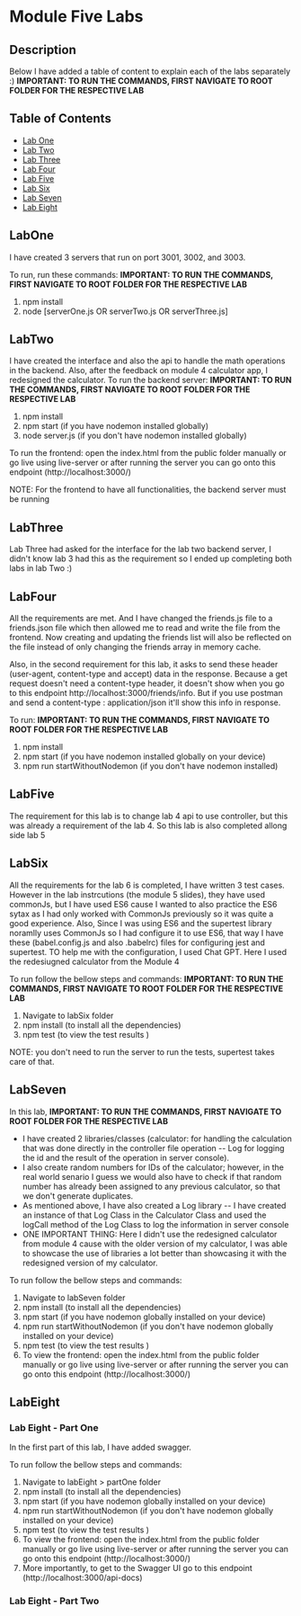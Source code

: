 # Module Five Labs

## Description

Below I have added a table of content to explain each of the labs separately :)
**IMPORTANT: TO RUN THE COMMANDS, FIRST NAVIGATE TO ROOT FOLDER FOR THE RESPECTIVE LAB**

## Table of Contents

- [Lab One](#LabOne)
- [Lab Two](#LabTwo)
- [Lab Three](#LabThree)
- [Lab Four](#LabFour)
- [Lab Five](#LabFive)
- [Lab Six](#LabSix)
- [Lab Seven](#LabSeven)
- [Lab Eight](#LabEight)

## LabOne

I have created 3 servers that run on port 3001, 3002, and 3003.

To run, run these commands:
**IMPORTANT: TO RUN THE COMMANDS, FIRST NAVIGATE TO ROOT FOLDER FOR THE RESPECTIVE LAB**

1. npm install
2. node [serverOne.js OR serverTwo.js OR serverThree.js]

## LabTwo

I have created the interface and also the api to handle the math operations in the backend.
Also, after the feedback on module 4 calculator app, I redesigned the calculator.
To run the backend server:
**IMPORTANT: TO RUN THE COMMANDS, FIRST NAVIGATE TO ROOT FOLDER FOR THE RESPECTIVE LAB**

1. npm install
2. npm start (if you have nodemon installed globally)
3. node server.js (if you don't have nodemon installed globally)

To run the frontend: open the index.html from the public folder manually or go live using live-server or after running the server you can go onto this endpoint (http://localhost:3000/)

NOTE: For the frontend to have all functionalities, the backend server must be running

## LabThree

Lab Three had asked for the interface for the lab two backend server, I didn't know lab 3 had this as the requirement so I ended up completing both labs in lab Two :)

## LabFour

All the requirements are met. And I have changed the friends.js file to a friends.json file which then allowed me to read and write the file from the frontend. Now creating and updating the friends list will also be reflected on the file instead of only changing the friends array in memory cache.

Also, in the second requirement for this lab, it asks to send these header (user-agent, content-type and accept) data in the response. Because a get request doesn't need a content-type header, it doesn't show when you go to this endpoint http://localhost:3000/friends/info. But if you use postman and send a content-type : application/json it'll show this info in response.

To run:
**IMPORTANT: TO RUN THE COMMANDS, FIRST NAVIGATE TO ROOT FOLDER FOR THE RESPECTIVE LAB**

1. npm install
2. npm start (if you have nodemon installed globally on your device)
3. npm run startWithoutNodemon (if you don't have nodemon installed)

## LabFive

The requirement for this lab is to change lab 4 api to use controller, but this was already a requirement of the lab 4. So this lab is also completed allong side lab 5

## LabSix

All the requirements for the lab 6 is completed, I have written 3 test cases. However in the lab instrcutions (the module 5 slides), they have used commonJs, but I have used ES6 cause I wanted to also practice the ES6 sytax as I had only worked with CommonJs previously so it was quite a good experience.
Also, Since I was using ES6 and the supertest library noramlly uses CommonJs so I had configure it to use ES6, that way I have these (babel.config.js and also .babelrc) files for configuring jest and supertest. TO help me with the configuration, I used Chat GPT.
Here I used the redesiugned calculator from the Module 4

To run follow the bellow steps and commands:
**IMPORTANT: TO RUN THE COMMANDS, FIRST NAVIGATE TO ROOT FOLDER FOR THE RESPECTIVE LAB**

1. Navigate to labSix folder
2. npm install (to install all the dependencies)
3. npm test (to view the test results )

NOTE: you don't need to run the server to run the tests, supertest takes care of that.

## LabSeven

In this lab,
**IMPORTANT: TO RUN THE COMMANDS, FIRST NAVIGATE TO ROOT FOLDER FOR THE RESPECTIVE LAB**

- I have created 2 libraries/classes (calculator: for handling the calculation that was done directly in the controller file operation -- Log for logging the id and the result of the operation in server console).
- I also create random numbers for IDs of the calculator; however, in the real world senario I guess we would also have to check if that random number has already been assigned to any previous calculator, so that we don't generate duplicates.
- As mentioned above, I have also created a Log library -- I have created an instance of that Log Class in the Calculator Class and used the logCall method of the Log Class to log the information in server console
- ONE IMPORTANT THING: Here I didn't use the redesigned calculator from module 4 cause with the older version of my calculator, I was able to showcase the use of libraries a lot better than showcasing it with the redesigned version of my calculator.

To run follow the bellow steps and commands:

1. Navigate to labSeven folder
2. npm install (to install all the dependencies)
3. npm start (if you have nodemon globally installed on your device)
4. npm run startWithoutNodemon (if you don't have nodemon globally installed on your device)
5. npm test (to view the test results )
6. To view the frontend: open the index.html from the public folder manually or go live using live-server or after running the server you can go onto this endpoint (http://localhost:3000/)

## LabEight

### Lab Eight - Part One

In the first part of this lab, I have added swagger.

To run follow the bellow steps and commands:

1. Navigate to labEight > partOne folder
2. npm install (to install all the dependencies)
3. npm start (if you have nodemon globally installed on your device)
4. npm run startWithoutNodemon (if you don't have nodemon globally installed on your device)
5. npm test (to view the test results )
6. To view the frontend: open the index.html from the public folder manually or go live using live-server or after running the server you can go onto this endpoint (http://localhost:3000/)
7. More importantly, to get to the Swagger UI go to this endpoint (http://localhost:3000/api-docs)

### Lab Eight - Part Two
